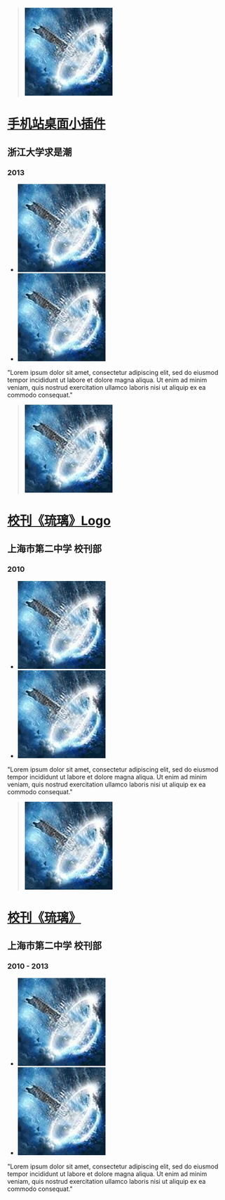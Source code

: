 > ![Thumbnail](img/avatar.jpg)
# [手机站桌面小插件](designs/qscmobile-widget)
## 浙江大学求是潮
### 2013
- ![temp1](img/avatar.jpg)
- ![temp2](img/avatar.jpg)

"Lorem ipsum dolor sit amet, consectetur adipiscing elit, sed do eiusmod tempor incididunt ut labore et dolore magna aliqua. Ut enim ad minim veniam, quis nostrud exercitation ullamco laboris nisi ut aliquip ex ea commodo consequat."

> ![Thumbnail](img/avatar.jpg)
# [校刊《琉璃》Logo](designs/the-brilliance-logo)
## 上海市第二中学 校刊部
### 2010
- ![temp1](img/avatar.jpg)
- ![temp2](img/avatar.jpg)

"Lorem ipsum dolor sit amet, consectetur adipiscing elit, sed do eiusmod tempor incididunt ut labore et dolore magna aliqua. Ut enim ad minim veniam, quis nostrud exercitation ullamco laboris nisi ut aliquip ex ea commodo consequat."

> ![Thumbnail](img/avatar.jpg)
# [校刊《琉璃》](designs/the-brilliance)
## 上海市第二中学 校刊部
### 2010 - 2013
- ![temp1](img/avatar.jpg)
- ![temp2](img/avatar.jpg)

"Lorem ipsum dolor sit amet, consectetur adipiscing elit, sed do eiusmod tempor incididunt ut labore et dolore magna aliqua. Ut enim ad minim veniam, quis nostrud exercitation ullamco laboris nisi ut aliquip ex ea commodo consequat."